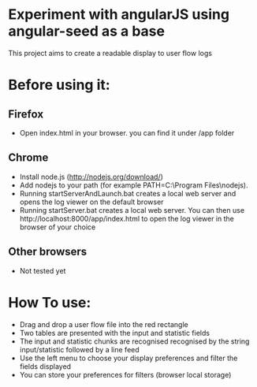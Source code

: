 # Experiment with angularJS using angular-seed as a base

This project aims to create a readable display to user flow logs

Before using it:
==============

**Firefox**
--------------
- Open index.html in your browser. you can find it under /app folder

**Chrome**
--------------
- Install node.js (http://nodejs.org/download/)
- Add nodejs to your path (for example PATH=C:\Program Files\nodejs\).
- Running startServerAndLaunch.bat creates a local web server and opens the log viewer on the default browser
- Running startServer.bat creates a local web server. You can then use http://localhost:8000/app/index.html to open the log viewer in the browser of your choice

**Other browsers**
--------------
- Not tested yet

How To use:
==============
- Drag and drop a user flow file into the red rectangle
- Two tables are presented with the input and statistic fields
- The input and statistic chunks are recognised recognised by the string input/statistic followed by a line feed
- Use the left menu to choose your display preferences and filter the fields displayed
- You can store your preferences for filters (browser local storage)
